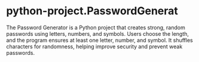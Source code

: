 # python-project.PasswordGenerat
The Password Generator is a Python project that creates strong, random passwords using letters, numbers, and symbols. Users choose the length, and the program ensures at least one letter, number, and symbol. It shuffles characters for randomness, helping improve security and prevent weak passwords.
